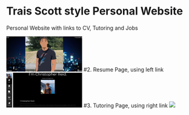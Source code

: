 # Trais Scott style Personal Website
Personal Website with links to CV, Tutoring and Jobs

<img src="frontpage.jpg" width="200">
#2. Resume Page, using left link
<img src="resume page.jpg" width="200">
#3. Tutoring Page, using right link
<img src="programmingg page.jpg" width="200">

